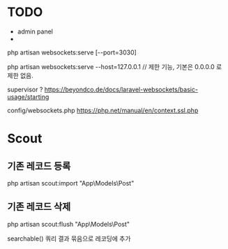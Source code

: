 # TODO
- admin panel
- 


php artisan websockets:serve [--port=3030]

php artisan websockets:serve --host=127.0.0.1 // 제한 기능, 기본은 0.0.0.0 로 제한 없음.

supervisor ?
https://beyondco.de/docs/laravel-websockets/basic-usage/starting


config/websockets.php
https://php.net/manual/en/context.ssl.php 


# Scout
## 기존 레코드 등록
php artisan scout:import "App\Models\Post"
## 기존 레코드 삭제
php artisan scout:flush "App\Models\Post"

searchable() 쿼리 결과 묶음으로 레코딩에 추가
